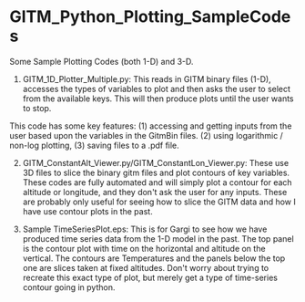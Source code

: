 # GITM_Python_Plotting_SampleCodes

Some Sample Plotting Codes (both 1-D) and 3-D.

1.  GITM_1D_Plotter_Multiple.py:  This reads in GITM binary files (1-D), accesses the types of variables to plot and then asks the user to select from the available keys.  This will then produce plots until the user wants to stop.

  This code has some key features:  (1) accessing and getting inputs from the user based upon the variables in the GitmBin files.  (2) using logarithmic / non-log plotting, (3) saving files to a .pdf file.
  
  2.  GITM_ConstantAlt_Viewer.py/GITM_ConstantLon_Viewer.py:  These use 3D files to slice the binary gitm files and plot contours of key variables.  These codes are fully automated and will simply plot a contour for each altitude or longitude, and they don't ask the user for any inputs.  These are probably only useful for seeing how to slice the GITM data and how I have use contour plots in the past.

3. Sample TimeSeriesPlot.eps:  This is for Gargi to see how we have produced time series data from the 1-D model in the past.  The top panel is the contour plot with time on the horizontal and altitude on the vertical.  The contours are Temperatures and the panels below the top one are slices taken at fixed altitudes.  Don't worry about trying to recreate this exact type of plot, but merely get a type of time-series contour going in python.

